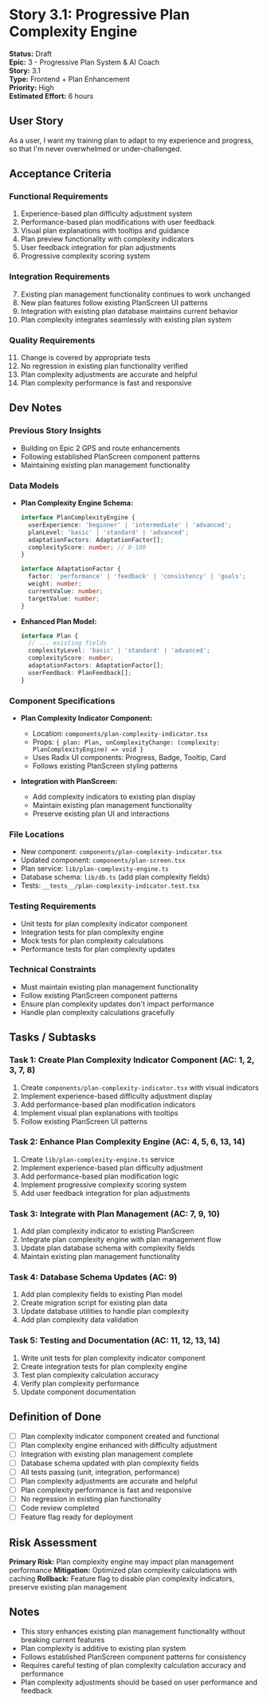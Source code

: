 # Story 3.1: Progressive Plan Complexity Engine

**Status:** Draft  
**Epic:** 3 - Progressive Plan System & AI Coach  
**Story:** 3.1  
**Type:** Frontend + Plan Enhancement  
**Priority:** High  
**Estimated Effort:** 6 hours  

## User Story

As a user,
I want my training plan to adapt to my experience and progress,
so that I'm never overwhelmed or under-challenged.

## Acceptance Criteria

### Functional Requirements
1. Experience-based plan difficulty adjustment system
2. Performance-based plan modifications with user feedback
3. Visual plan explanations with tooltips and guidance
4. Plan preview functionality with complexity indicators
5. User feedback integration for plan adjustments
6. Progressive complexity scoring system

### Integration Requirements
7. Existing plan management functionality continues to work unchanged
8. New plan features follow existing PlanScreen UI patterns
9. Integration with existing plan database maintains current behavior
10. Plan complexity integrates seamlessly with existing plan system

### Quality Requirements
11. Change is covered by appropriate tests
12. No regression in existing plan functionality verified
13. Plan complexity adjustments are accurate and helpful
14. Plan complexity performance is fast and responsive

## Dev Notes

### Previous Story Insights
- Building on Epic 2 GPS and route enhancements
- Following established PlanScreen component patterns
- Maintaining existing plan management functionality

### Data Models
- **Plan Complexity Engine Schema:**
  ```typescript
  interface PlanComplexityEngine {
    userExperience: 'beginner' | 'intermediate' | 'advanced';
    planLevel: 'basic' | 'standard' | 'advanced';
    adaptationFactors: AdaptationFactor[];
    complexityScore: number; // 0-100
  }
  
  interface AdaptationFactor {
    factor: 'performance' | 'feedback' | 'consistency' | 'goals';
    weight: number;
    currentValue: number;
    targetValue: number;
  }
  ```

- **Enhanced Plan Model:**
  ```typescript
  interface Plan {
    // ... existing fields
    complexityLevel: 'basic' | 'standard' | 'advanced';
    complexityScore: number;
    adaptationFactors: AdaptationFactor[];
    userFeedback: PlanFeedback[];
  }
  ```

### Component Specifications
- **Plan Complexity Indicator Component:**
  - Location: `components/plan-complexity-indicator.tsx`
  - Props: `{ plan: Plan, onComplexityChange: (complexity: PlanComplexityEngine) => void }`
  - Uses Radix UI components: Progress, Badge, Tooltip, Card
  - Follows existing PlanScreen styling patterns

- **Integration with PlanScreen:**
  - Add complexity indicators to existing plan display
  - Maintain existing plan management functionality
  - Preserve existing plan UI and interactions

### File Locations
- New component: `components/plan-complexity-indicator.tsx`
- Updated component: `components/plan-screen.tsx`
- Plan service: `lib/plan-complexity-engine.ts`
- Database schema: `lib/db.ts` (add plan complexity fields)
- Tests: `__tests__/plan-complexity-indicator.test.tsx`

### Testing Requirements
- Unit tests for plan complexity indicator component
- Integration tests for plan complexity engine
- Mock tests for plan complexity calculations
- Performance tests for plan complexity updates

### Technical Constraints
- Must maintain existing plan management functionality
- Follow existing PlanScreen component patterns
- Ensure plan complexity updates don't impact performance
- Handle plan complexity calculations gracefully

## Tasks / Subtasks

### Task 1: Create Plan Complexity Indicator Component (AC: 1, 2, 3, 7, 8)
1. Create `components/plan-complexity-indicator.tsx` with visual indicators
2. Implement experience-based difficulty adjustment display
3. Add performance-based plan modification indicators
4. Implement visual plan explanations with tooltips
5. Follow existing PlanScreen UI patterns

### Task 2: Enhance Plan Complexity Engine (AC: 4, 5, 6, 13, 14)
1. Create `lib/plan-complexity-engine.ts` service
2. Implement experience-based plan difficulty adjustment
3. Add performance-based plan modification logic
4. Implement progressive complexity scoring system
5. Add user feedback integration for plan adjustments

### Task 3: Integrate with Plan Management (AC: 7, 9, 10)
1. Add plan complexity indicator to existing PlanScreen
2. Integrate plan complexity engine with plan management flow
3. Update plan database schema with complexity fields
4. Maintain existing plan management functionality

### Task 4: Database Schema Updates (AC: 9)
1. Add plan complexity fields to existing Plan model
2. Create migration script for existing plan data
3. Update database utilities to handle plan complexity
4. Add plan complexity data validation

### Task 5: Testing and Documentation (AC: 11, 12, 13, 14)
1. Write unit tests for plan complexity indicator component
2. Create integration tests for plan complexity engine
3. Test plan complexity calculation accuracy
4. Verify plan complexity performance
5. Update component documentation

## Definition of Done

- [ ] Plan complexity indicator component created and functional
- [ ] Plan complexity engine enhanced with difficulty adjustment
- [ ] Integration with existing plan management complete
- [ ] Database schema updated with plan complexity fields
- [ ] All tests passing (unit, integration, performance)
- [ ] Plan complexity adjustments are accurate and helpful
- [ ] Plan complexity performance is fast and responsive
- [ ] No regression in existing plan functionality
- [ ] Code review completed
- [ ] Feature flag ready for deployment

## Risk Assessment

**Primary Risk:** Plan complexity engine may impact plan management performance
**Mitigation:** Optimized plan complexity calculations with caching
**Rollback:** Feature flag to disable plan complexity indicators, preserve existing plan management

## Notes

- This story enhances existing plan management functionality without breaking current features
- Plan complexity is additive to existing plan system
- Follows established PlanScreen component patterns for consistency
- Requires careful testing of plan complexity calculation accuracy and performance
- Plan complexity adjustments should be based on user performance and feedback 